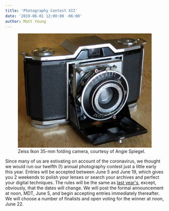 ```yaml
---
title: 'Photography Contest XII'
date: '2019-06-01 12:00:00 -06:00'
author: Matt Young
---
```

<figure>
<img src="/uploads/2020/IMG_3500_Zeiss_Camera_600.jpg" alt="Zeiss Ikon 35-mm folding camera"/>
<figcaption>Zeiss Ikon 35-mm folding camera, courtesy of Angie Spiegel.
</figcaption>
</figure>

Since many of us are estivating on account of the coronavirus, we thought we would run our twelfth (!) annual photography contest just a little early this year. Entries will be accepted between June 5 and June 19, which gives you 2 weekends to polish your lenses or search your archives and perfect your digital techniques. The rules will be the same as <a href="https://pandasthumb.org/archives/2019/06/photography-contest-xi.html">last year's</a>, except, obviously, that the dates will change. We will post the formal announcement at noon, MDT, June 5, and begin accepting entries immediately thereafter. We will choose a number of finalists and open voting for the winner at noon, June 22.
